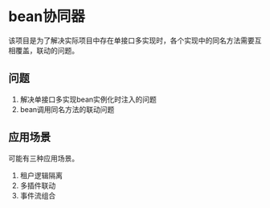 # bean协同器
该项目是为了解决实际项目中存在单接口多实现时，各个实现中的同名方法需要互相覆盖，联动的问题。


## 问题
1. 解决单接口多实现bean实例化时注入的问题
2. bean调用同名方法的联动问题

## 应用场景
可能有三种应用场景。
1. 租户逻辑隔离
2. 多插件联动
3. 事件流组合
